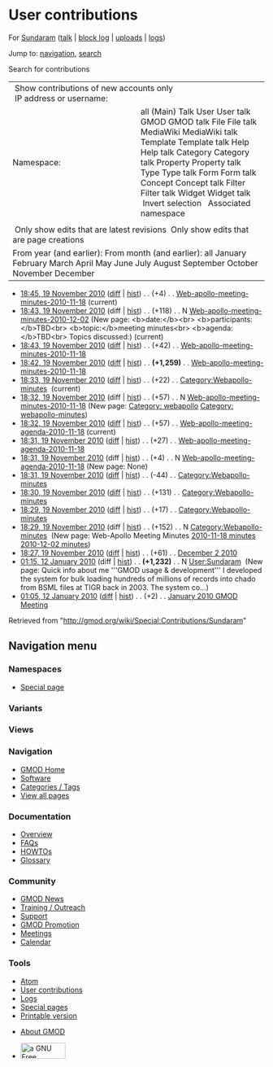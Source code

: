 <div id="mw-page-base" class="noprint">

</div>

<div id="mw-head-base" class="noprint">

</div>

<div id="content" class="mw-body" role="main">

<span id="top"></span>

<div id="mw-js-message" style="display:none;">

</div>



# <span dir="auto">User contributions</span>

<div id="bodyContent">

<div id="contentSub">

For [Sundaram](/wiki/User:Sundaram "User:Sundaram") (<a
href="/mediawiki/index.php?title=User_talk:Sundaram&amp;action=edit&amp;redlink=1"
class="new" title="User talk:Sundaram (page does not exist)">talk</a> \|
[block
log](/mediawiki/index.php?title=Special:Log/block&page=User%3ASundaram "Special:Log/block")
\|
[uploads](/wiki/Special:ListFiles/Sundaram "Special:ListFiles/Sundaram")
\| [logs](/wiki/Special:Log/Sundaram "Special:Log/Sundaram"))

</div>

<div id="jump-to-nav" class="mw-jump">

Jump to: [navigation](#mw-navigation), [search](#p-search)

</div>

<div id="mw-content-text">

Search for contributions

<table class="mw-contributions-table">
<colgroup>
<col style="width: 50%" />
<col style="width: 50%" />
</colgroup>
<tbody>
<tr class="odd">
<td colspan="2"> Show contributions of new accounts only<br />
 IP address or username:</td>
</tr>
<tr class="even">
<td class="mw-label">Namespace:</td>
<td>all (Main) Talk User User talk GMOD GMOD talk File File talk
MediaWiki MediaWiki talk Template Template talk Help Help talk Category
Category talk Property Property talk Type Type talk Form Form talk
Concept Concept talk Filter Filter talk Widget Widget talk  
 Invert selection 
 Associated namespace </td>
</tr>
<tr class="odd">
<td colspan="2"></td>
</tr>
<tr class="even">
<td colspan="2"> Only show edits that are latest revisions
 Only show edits that are page creations</td>
</tr>
<tr class="odd">
<td colspan="2">From year (and earlier): From month (and earlier): all
January February March April May June July August September October
November December</td>
</tr>
</tbody>
</table>

- <a
  href="/mediawiki/index.php?title=Web-apollo-meeting-minutes-2010-11-18&amp;oldid=15159"
  class="mw-changeslist-date"
  title="Web-apollo-meeting-minutes-2010-11-18">18:45, 19 November
  2010</a>
  ([diff](/mediawiki/index.php?title=Web-apollo-meeting-minutes-2010-11-18&diff=prev&oldid=15159 "Web-apollo-meeting-minutes-2010-11-18")
  \|
  [hist](/mediawiki/index.php?title=Web-apollo-meeting-minutes-2010-11-18&action=history "Web-apollo-meeting-minutes-2010-11-18"))
  <span class="mw-changeslist-separator">. .</span>
  <span class="mw-plusminus-pos" dir="ltr"
  title="1,362 bytes after change">(+4)</span>‎
  <span class="mw-changeslist-separator">. .</span>
  <a href="/wiki/Web-apollo-meeting-minutes-2010-11-18"
  class="mw-contributions-title"
  title="Web-apollo-meeting-minutes-2010-11-18">Web-apollo-meeting-minutes-2010-11-18</a>
  ‎ <span class="mw-uctop">(current)</span>
- <a
  href="/mediawiki/index.php?title=Web-apollo-meeting-minutes-2010-12-02&amp;oldid=15158"
  class="mw-changeslist-date"
  title="Web-apollo-meeting-minutes-2010-12-02">18:43, 19 November
  2010</a> (diff \|
  [hist](/mediawiki/index.php?title=Web-apollo-meeting-minutes-2010-12-02&action=history "Web-apollo-meeting-minutes-2010-12-02"))
  <span class="mw-changeslist-separator">. .</span>
  <span class="mw-plusminus-pos" dir="ltr"
  title="118 bytes after change">(+118)</span>‎
  <span class="mw-changeslist-separator">. .</span> N
  <a href="/wiki/Web-apollo-meeting-minutes-2010-12-02"
  class="mw-contributions-title"
  title="Web-apollo-meeting-minutes-2010-12-02">Web-apollo-meeting-minutes-2010-12-02</a>
  ‎ <span class="comment">(New page: \<b\>date:\</b\>\<br\>
  \<b\>participants:\</b\>TBD\<br\> \<b\>topic:\</b\>meeting
  minutes\<br\> \<b\>agenda:\</b\>TBD\<br\> Topics discussed:)</span>
  <span class="mw-uctop">(current)</span>
- <a
  href="/mediawiki/index.php?title=Web-apollo-meeting-minutes-2010-11-18&amp;oldid=15157"
  class="mw-changeslist-date"
  title="Web-apollo-meeting-minutes-2010-11-18">18:43, 19 November
  2010</a>
  ([diff](/mediawiki/index.php?title=Web-apollo-meeting-minutes-2010-11-18&diff=prev&oldid=15157 "Web-apollo-meeting-minutes-2010-11-18")
  \|
  [hist](/mediawiki/index.php?title=Web-apollo-meeting-minutes-2010-11-18&action=history "Web-apollo-meeting-minutes-2010-11-18"))
  <span class="mw-changeslist-separator">. .</span>
  <span class="mw-plusminus-pos" dir="ltr"
  title="1,358 bytes after change">(+42)</span>‎
  <span class="mw-changeslist-separator">. .</span>
  <a href="/wiki/Web-apollo-meeting-minutes-2010-11-18"
  class="mw-contributions-title"
  title="Web-apollo-meeting-minutes-2010-11-18">Web-apollo-meeting-minutes-2010-11-18</a>
  ‎
- <a
  href="/mediawiki/index.php?title=Web-apollo-meeting-minutes-2010-11-18&amp;oldid=15156"
  class="mw-changeslist-date"
  title="Web-apollo-meeting-minutes-2010-11-18">18:42, 19 November
  2010</a>
  ([diff](/mediawiki/index.php?title=Web-apollo-meeting-minutes-2010-11-18&diff=prev&oldid=15156 "Web-apollo-meeting-minutes-2010-11-18")
  \|
  [hist](/mediawiki/index.php?title=Web-apollo-meeting-minutes-2010-11-18&action=history "Web-apollo-meeting-minutes-2010-11-18"))
  <span class="mw-changeslist-separator">. .</span> **(+1,259)**‎
  <span class="mw-changeslist-separator">. .</span>
  <a href="/wiki/Web-apollo-meeting-minutes-2010-11-18"
  class="mw-contributions-title"
  title="Web-apollo-meeting-minutes-2010-11-18">Web-apollo-meeting-minutes-2010-11-18</a>
  ‎
- <a
  href="/mediawiki/index.php?title=Category:Webapollo-minutes&amp;oldid=15155"
  class="mw-changeslist-date" title="Category:Webapollo-minutes">18:33, 19
  November 2010</a>
  ([diff](/mediawiki/index.php?title=Category:Webapollo-minutes&diff=prev&oldid=15155 "Category:Webapollo-minutes")
  \|
  [hist](/mediawiki/index.php?title=Category:Webapollo-minutes&action=history "Category:Webapollo-minutes"))
  <span class="mw-changeslist-separator">. .</span>
  <span class="mw-plusminus-pos" dir="ltr"
  title="278 bytes after change">(+22)</span>‎
  <span class="mw-changeslist-separator">. .</span>
  <a href="/wiki/Category:Webapollo-minutes"
  class="mw-contributions-title"
  title="Category:Webapollo-minutes">Category:Webapollo-minutes</a> ‎
  <span class="mw-uctop">(current)</span>
- <a
  href="/mediawiki/index.php?title=Web-apollo-meeting-minutes-2010-11-18&amp;oldid=15154"
  class="mw-changeslist-date"
  title="Web-apollo-meeting-minutes-2010-11-18">18:32, 19 November
  2010</a> (diff \|
  [hist](/mediawiki/index.php?title=Web-apollo-meeting-minutes-2010-11-18&action=history "Web-apollo-meeting-minutes-2010-11-18"))
  <span class="mw-changeslist-separator">. .</span>
  <span class="mw-plusminus-pos" dir="ltr"
  title="57 bytes after change">(+57)</span>‎
  <span class="mw-changeslist-separator">. .</span> N
  <a href="/wiki/Web-apollo-meeting-minutes-2010-11-18"
  class="mw-contributions-title"
  title="Web-apollo-meeting-minutes-2010-11-18">Web-apollo-meeting-minutes-2010-11-18</a>
  ‎ <span class="comment">(New page: [Category:
  webapollo](/wiki/Category:Webapollo "Category:Webapollo") [Category:
  webapollo-minutes](/wiki/Category:Webapollo-minutes "Category:Webapollo-minutes"))</span>
- <a
  href="/mediawiki/index.php?title=Web-apollo-meeting-agenda-2010-11-18&amp;oldid=15153"
  class="mw-changeslist-date"
  title="Web-apollo-meeting-agenda-2010-11-18">18:32, 19 November 2010</a>
  ([diff](/mediawiki/index.php?title=Web-apollo-meeting-agenda-2010-11-18&diff=prev&oldid=15153 "Web-apollo-meeting-agenda-2010-11-18")
  \|
  [hist](/mediawiki/index.php?title=Web-apollo-meeting-agenda-2010-11-18&action=history "Web-apollo-meeting-agenda-2010-11-18"))
  <span class="mw-changeslist-separator">. .</span>
  <span class="mw-plusminus-pos" dir="ltr"
  title="88 bytes after change">(+57)</span>‎
  <span class="mw-changeslist-separator">. .</span>
  <a href="/wiki/Web-apollo-meeting-agenda-2010-11-18"
  class="mw-contributions-title"
  title="Web-apollo-meeting-agenda-2010-11-18">Web-apollo-meeting-agenda-2010-11-18</a>
  ‎ <span class="mw-uctop">(current)</span>
- <a
  href="/mediawiki/index.php?title=Web-apollo-meeting-agenda-2010-11-18&amp;oldid=15152"
  class="mw-changeslist-date"
  title="Web-apollo-meeting-agenda-2010-11-18">18:31, 19 November 2010</a>
  ([diff](/mediawiki/index.php?title=Web-apollo-meeting-agenda-2010-11-18&diff=prev&oldid=15152 "Web-apollo-meeting-agenda-2010-11-18")
  \|
  [hist](/mediawiki/index.php?title=Web-apollo-meeting-agenda-2010-11-18&action=history "Web-apollo-meeting-agenda-2010-11-18"))
  <span class="mw-changeslist-separator">. .</span>
  <span class="mw-plusminus-pos" dir="ltr"
  title="31 bytes after change">(+27)</span>‎
  <span class="mw-changeslist-separator">. .</span>
  <a href="/wiki/Web-apollo-meeting-agenda-2010-11-18"
  class="mw-contributions-title"
  title="Web-apollo-meeting-agenda-2010-11-18">Web-apollo-meeting-agenda-2010-11-18</a>
  ‎
- <a
  href="/mediawiki/index.php?title=Web-apollo-meeting-agenda-2010-11-18&amp;oldid=15151"
  class="mw-changeslist-date"
  title="Web-apollo-meeting-agenda-2010-11-18">18:31, 19 November 2010</a>
  (diff \|
  [hist](/mediawiki/index.php?title=Web-apollo-meeting-agenda-2010-11-18&action=history "Web-apollo-meeting-agenda-2010-11-18"))
  <span class="mw-changeslist-separator">. .</span>
  <span class="mw-plusminus-pos" dir="ltr"
  title="4 bytes after change">(+4)</span>‎
  <span class="mw-changeslist-separator">. .</span> N
  <a href="/wiki/Web-apollo-meeting-agenda-2010-11-18"
  class="mw-contributions-title"
  title="Web-apollo-meeting-agenda-2010-11-18">Web-apollo-meeting-agenda-2010-11-18</a>
  ‎ <span class="comment">(New page: None)</span>
- <a
  href="/mediawiki/index.php?title=Category:Webapollo-minutes&amp;oldid=15150"
  class="mw-changeslist-date" title="Category:Webapollo-minutes">18:31, 19
  November 2010</a>
  ([diff](/mediawiki/index.php?title=Category:Webapollo-minutes&diff=prev&oldid=15150 "Category:Webapollo-minutes")
  \|
  [hist](/mediawiki/index.php?title=Category:Webapollo-minutes&action=history "Category:Webapollo-minutes"))
  <span class="mw-changeslist-separator">. .</span>
  <span class="mw-plusminus-neg" dir="ltr"
  title="256 bytes after change">(-44)</span>‎
  <span class="mw-changeslist-separator">. .</span>
  <a href="/wiki/Category:Webapollo-minutes"
  class="mw-contributions-title"
  title="Category:Webapollo-minutes">Category:Webapollo-minutes</a> ‎
- <a
  href="/mediawiki/index.php?title=Category:Webapollo-minutes&amp;oldid=15149"
  class="mw-changeslist-date" title="Category:Webapollo-minutes">18:30, 19
  November 2010</a>
  ([diff](/mediawiki/index.php?title=Category:Webapollo-minutes&diff=prev&oldid=15149 "Category:Webapollo-minutes")
  \|
  [hist](/mediawiki/index.php?title=Category:Webapollo-minutes&action=history "Category:Webapollo-minutes"))
  <span class="mw-changeslist-separator">. .</span>
  <span class="mw-plusminus-pos" dir="ltr"
  title="300 bytes after change">(+131)</span>‎
  <span class="mw-changeslist-separator">. .</span>
  <a href="/wiki/Category:Webapollo-minutes"
  class="mw-contributions-title"
  title="Category:Webapollo-minutes">Category:Webapollo-minutes</a> ‎
- <a
  href="/mediawiki/index.php?title=Category:Webapollo-minutes&amp;oldid=15148"
  class="mw-changeslist-date" title="Category:Webapollo-minutes">18:29, 19
  November 2010</a>
  ([diff](/mediawiki/index.php?title=Category:Webapollo-minutes&diff=prev&oldid=15148 "Category:Webapollo-minutes")
  \|
  [hist](/mediawiki/index.php?title=Category:Webapollo-minutes&action=history "Category:Webapollo-minutes"))
  <span class="mw-changeslist-separator">. .</span>
  <span class="mw-plusminus-pos" dir="ltr"
  title="169 bytes after change">(+17)</span>‎
  <span class="mw-changeslist-separator">. .</span>
  <a href="/wiki/Category:Webapollo-minutes"
  class="mw-contributions-title"
  title="Category:Webapollo-minutes">Category:Webapollo-minutes</a> ‎
- <a
  href="/mediawiki/index.php?title=Category:Webapollo-minutes&amp;oldid=15147"
  class="mw-changeslist-date" title="Category:Webapollo-minutes">18:29, 19
  November 2010</a> (diff \|
  [hist](/mediawiki/index.php?title=Category:Webapollo-minutes&action=history "Category:Webapollo-minutes"))
  <span class="mw-changeslist-separator">. .</span>
  <span class="mw-plusminus-pos" dir="ltr"
  title="152 bytes after change">(+152)</span>‎
  <span class="mw-changeslist-separator">. .</span> N
  <a href="/wiki/Category:Webapollo-minutes"
  class="mw-contributions-title"
  title="Category:Webapollo-minutes">Category:Webapollo-minutes</a> ‎
  <span class="comment">(New page: Web-Apollo Meeting Minutes
  [2010-11-18
  minutes](/wiki/Web-apollo-meeting-minutes-2010-11-18 "Web-apollo-meeting-minutes-2010-11-18")
  [2010-12-02
  minutes](/wiki/Web-apollo-meeting-minutes-2010-12-02 "Web-apollo-meeting-minutes-2010-12-02"))</span>
- <a href="/mediawiki/index.php?title=December_2_2010&amp;oldid=15146"
  class="mw-changeslist-date" title="December 2 2010">18:27, 19 November
  2010</a>
  ([diff](/mediawiki/index.php?title=December_2_2010&diff=prev&oldid=15146 "December 2 2010")
  \|
  [hist](/mediawiki/index.php?title=December_2_2010&action=history "December 2 2010"))
  <span class="mw-changeslist-separator">. .</span>
  <span class="mw-plusminus-pos" dir="ltr"
  title="126 bytes after change">(+61)</span>‎
  <span class="mw-changeslist-separator">. .</span>
  <a href="/wiki/December_2_2010" class="mw-contributions-title"
  title="December 2 2010">December 2 2010</a> ‎
- <a href="/mediawiki/index.php?title=User:Sundaram&amp;oldid=11232"
  class="mw-changeslist-date" title="User:Sundaram">01:15, 12 January
  2010</a> (diff \|
  [hist](/mediawiki/index.php?title=User:Sundaram&action=history "User:Sundaram"))
  <span class="mw-changeslist-separator">. .</span> **(+1,232)**‎
  <span class="mw-changeslist-separator">. .</span> N
  <a href="/wiki/User:Sundaram" class="mw-contributions-title"
  title="User:Sundaram">User:Sundaram</a> ‎ <span class="comment">(New
  page: Quick info about me '''GMOD usage & development''' I developed
  the system for bulk loading hundreds of millions of records into chado
  from BSML files at TIGR back in 2003. The system co...)</span>
- <a
  href="/mediawiki/index.php?title=January_2010_GMOD_Meeting&amp;oldid=11231"
  class="mw-changeslist-date" title="January 2010 GMOD Meeting">01:05, 12
  January 2010</a>
  ([diff](/mediawiki/index.php?title=January_2010_GMOD_Meeting&diff=prev&oldid=11231 "January 2010 GMOD Meeting")
  \|
  [hist](/mediawiki/index.php?title=January_2010_GMOD_Meeting&action=history "January 2010 GMOD Meeting"))
  <span class="mw-changeslist-separator">. .</span>
  <span class="mw-plusminus-pos" dir="ltr"
  title="15,119 bytes after change">(+2)</span>‎
  <span class="mw-changeslist-separator">. .</span>
  <a href="/wiki/January_2010_GMOD_Meeting" class="mw-contributions-title"
  title="January 2010 GMOD Meeting">January 2010 GMOD Meeting</a> ‎

</div>

<div class="printfooter">

Retrieved from "<http://gmod.org/wiki/Special:Contributions/Sundaram>"

</div>

<div id="catlinks" class="catlinks catlinks-allhidden">

</div>

<div class="visualClear">

</div>

</div>

</div>

<div id="mw-navigation">

## Navigation menu

<div id="mw-head">



<div id="left-navigation">

<div id="p-namespaces" class="vectorTabs" role="navigation"
aria-labelledby="p-namespaces-label">

### Namespaces

- <span id="ca-nstab-special">[Special
  page](/wiki/Special:Contributions/Sundaram "This is a special page, you cannot edit the page itself")</span>

</div>

<div id="p-variants" class="vectorMenu emptyPortlet" role="navigation"
aria-labelledby="p-variants-label">

### 

### Variants[](#)

<div class="menu">

</div>

</div>

</div>

<div id="right-navigation">

<div id="p-views" class="vectorTabs emptyPortlet" role="navigation"
aria-labelledby="p-views-label">

### Views

</div>



</div>



</div>

</div>

</div>

<div id="mw-panel">

<div id="p-logo" role="banner">

<a href="/wiki/Main_Page"
style="background-image: url(http://gmod.org/images/GMOD-cogs.png);"
title="Visit the main page"></a>

</div>

<div id="p-Navigation" class="portal" role="navigation"
aria-labelledby="p-Navigation-label">

### Navigation

<div class="body">

- <span id="n-GMOD-Home">[GMOD Home](/wiki/Main_Page)</span>
- <span id="n-Software">[Software](/wiki/GMOD_Components)</span>
- <span id="n-Categories-.2F-Tags">[Categories /
  Tags](/wiki/Categories)</span>
- <span id="n-View-all-pages">[View all
  pages](/wiki/Special:AllPages)</span>

</div>

</div>

<div id="p-Documentation" class="portal" role="navigation"
aria-labelledby="p-Documentation-label">

### Documentation

<div class="body">

- <span id="n-Overview">[Overview](/wiki/Overview)</span>
- <span id="n-FAQs">[FAQs](/wiki/Category:FAQ)</span>
- <span id="n-HOWTOs">[HOWTOs](/wiki/Category:HOWTO)</span>
- <span id="n-Glossary">[Glossary](/wiki/Glossary)</span>

</div>

</div>

<div id="p-Community" class="portal" role="navigation"
aria-labelledby="p-Community-label">

### Community

<div class="body">

- <span id="n-GMOD-News">[GMOD News](/wiki/GMOD_News)</span>
- <span id="n-Training-.2F-Outreach">[Training /
  Outreach](/wiki/Training_and_Outreach)</span>
- <span id="n-Support">[Support](/wiki/Support)</span>
- <span id="n-GMOD-Promotion">[GMOD
  Promotion](/wiki/GMOD_Promotion)</span>
- <span id="n-Meetings">[Meetings](/wiki/Meetings)</span>
- <span id="n-Calendar">[Calendar](/wiki/Calendar)</span>

</div>

</div>

<div id="p-tb" class="portal" role="navigation"
aria-labelledby="p-tb-label">

### Tools

<div class="body">

- <span id="feedlinks"><a
  href="http://gmod.org/mediawiki/index.php?title=Special:Contributions/Sundaram&amp;feed=atom"
  id="feed-atom" class="feedlink" rel="alternate"
  type="application/atom+xml" title="Atom feed for this page">Atom</a></span>
- <span id="t-contributions">[User
  contributions](/wiki/Special:Contributions/Sundaram "A list of contributions of this user")</span>
- <span id="t-log">[Logs](/wiki/Special:Log/Sundaram)</span>
- <span id="t-specialpages"><a href="/wiki/Special:SpecialPages" accesskey="q"
  title="A list of all special pages [q]">Special pages</a></span>
- <span id="t-print"><a
  href="/mediawiki/index.php?title=Special:Contributions/Sundaram&amp;printable=yes"
  rel="alternate" accesskey="p"
  title="Printable version of this page [p]">Printable version</a></span>

</div>

</div>

</div>

</div>

<div id="footer" role="contentinfo">

- <span id="footer-places-about">[About
  GMOD](/wiki/GMOD:About "GMOD:About")</span>

<!-- -->

- <span id="footer-copyrightico">[<img src="http://www.gnu.org/graphics/gfdl-logo-small.png" width="88"
  height="31" alt="a GNU Free Documentation License" />](http://www.gnu.org/licenses/fdl-1.3.html)</span>


<div style="clear:both">

</div>

</div>
